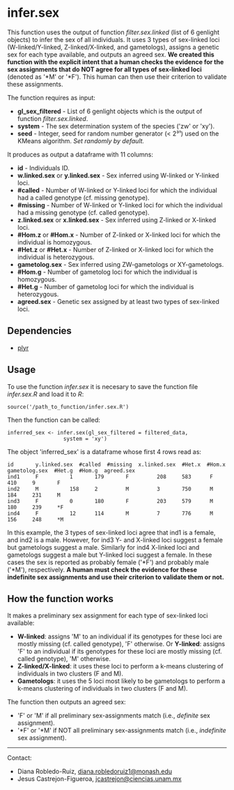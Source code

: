 # infer.sex

This function uses the output of function *filter.sex.linked* (list of 6 genlight objects) to infer the sex of all individuals. It uses 3 types of sex-linked loci (W-linked/Y-linked, Z-linked/X-linked, and gametologs), assigns a genetic sex for each type available, and outputs an agreed sex. **We created this function with the explicit intent that a human checks the evidence for the sex assignments that do NOT agree for all types of sex-linked loci** (denoted as '*M' or '*F'). This human can then use their criterion to validate these assignments.

The function requires as input:
- **gl_sex_filtered** - List of 6 genlight objects which is the output of function *filter.sex.linked*.
- **system** - The sex determination system of the species ('zw' or 'xy').
- **seed** - Integer, seed for random number generator (< 2³¹) used on the KMeans algorithm. *Set randomly by default.*

It produces as output a dataframe with 11 columns:
- **id** - Individuals ID.
- **w.linked.sex** or **y.linked.sex** - Sex inferred using W-linked or Y-linked loci.
- **#called** - Number of W-linked or Y-linked loci for which the individual had a called genotype (cf. missing genotype).
- **#missing** - Number of W-linked or Y-linked loci for which the individual had a missing genotype (cf. called genotype).
- **z.linked.sex** or **x.linked.sex** - Sex inferred using Z-linked or X-linked loci.
- **#Hom.z** or **#Hom.x** - Number of Z-linked or X-linked loci for which the individual is homozygous.
- **#Het.z** or **#Het.x** - Number of Z-linked or X-linked loci for which the individual is heterozygous.
- **gametolog.sex** - Sex inferred using ZW-gametologs or XY-gametologs.
- **#Hom.g** - Number of gametolog loci for which the individual is homozygous.
- **#Het.g** - Number of gametolog loci for which the individual is heterozygous.
- **agreed.sex** - Genetic sex assigned by at least two types of sex-linked loci.

## Dependencies

- [plyr](https://cran.r-project.org/web/packages/plyr/index.html)

## Usage

To use the function *infer.sex* it is necesary to save the function file *infer.sex.R* and load it to *R*:

```
source('/path_to_function/infer.sex.R')
```

Then the function can be called: 

```
inferred_sex <- infer.sex(gl_sex_filtered = filtered_data,
		      	  system = 'xy')
```

The object 'inferred_sex' is a dataframe whose first 4 rows read as: 

```
id       y.linked.sex  #called  #missing  x.linked.sex  #Het.x  #Hom.x  gametolog.sex  #Het.g  #Hom.g  agreed.sex
ind1     F      	1      	179       F     	208   	583      F     		410    	9     	F
ind2     M     		158     2         M      	3    	750      M     		184   	231    	M
ind3     F      	0     	180       F     	203   	579      M     		180   	239   	*F
ind4     F     		12     	114       M      	7    	776      M     		156   	248   	*M
```
In this example, the 3 types of sex-linked loci agree that ind1 is a female, and ind2 is a male. However, for ind3 Y- and X-linked loci suggest a female but gametologs suggest a male. Similarly for ind4 X-linked loci and gametologs suggest a male but Y-linked loci suggest a female. In these cases the sex is reported as probably female ('*F') and probably male ('*M'), respectively. **A human must check the evidence for these indefinite sex assignments and use their criterion to validate them or not.**

## How the function works
It makes a preliminary sex assignment for each type of sex-linked loci available:
- **W-linked**: assigns 'M' to an individual if its genotypes for these loci are mostly missing (cf. called genotype), 'F' otherwise. Or **Y-linked**: assigns 'F' to an individual if its genotypes for these loci are mostly missing (cf. called genotype), 'M' otherwise.
- **Z-linked/X-linked**: it uses these loci to perform a k-means clustering of individuals in two clusters (F and M).
- **Gametologs**: it uses the 5 loci most likely to be gametologs to perform a k-means clustering of individuals in two clusters (F and M).
	
The function then outputs an agreed sex:
- 'F' or 'M' if all preliminary sex-assignments match (i.e., *definite* sex assignment).
- '*F' or '*M' if NOT all preliminary sex-assignments match (i.e., *indefinite* sex assignment).


---------------------------------------------------------------------------
Contact:
- Diana Robledo-Ruiz, diana.robledoruiz1@monash.edu
- Jesus Castrejon-Figueroa, jcastrejon@ciencias.unam.mx
